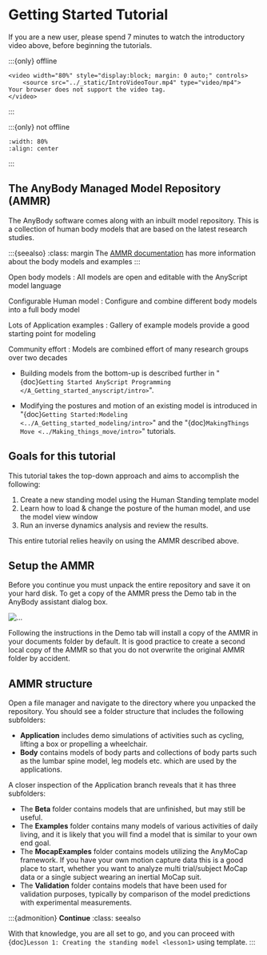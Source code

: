 # Getting Started Tutorial


If you are a new user, please spend 7 minutes to watch the introductory video above, before beginning the tutorials.

:::{only} offline 

```{raw} html
<video width="80%" style="display:block; margin: 0 auto;" controls>
    <source src="../_static/IntroVideoTour.mp4" type="video/mp4">
Your browser does not support the video tag.
</video>
```
:::

:::{only} not offline

```{youtube} Y4H-8FMJlis
:width: 80%
:align: center

```

:::

## The AnyBody Managed Model Repository (AMMR)

The AnyBody software comes along with an inbuilt model repository. This
is a collection of human body models that are based on the
latest research studies.

:::{seealso}
:class: margin
The [AMMR documentation](https://anyscript.org/ammr-doc) has more information about the body models and examples
:::

Open body models
: All models are open and editable with the AnyScript model language

Configurable Human model
: Configure and combine different body models into a full body model

Lots of Application examples
: Gallery of example models provide a good starting point for modeling

Community effort
: Models are combined effort of many research groups over two decades



* Building models from the bottom-up is described further in "{doc}`Getting Started AnyScript Programming </A_Getting_started_anyscript/intro>`".

* Modifying the postures and motion of an existing model is introduced in "{doc}`Getting Started:Modeling <../A_Getting_started_modeling/intro>`" and the "{doc}`MakingThings Move <../Making_things_move/intro>`" tutorials.

## Goals for this tutorial

This tutorial takes the top-down approach and aims to accomplish the following:

1. Create a new standing model using the Human Standing template model
2. Learn how to load & change the posture of the human model, and use the model view window
3. Run an inverse dynamics analysis and review the results.

This entire tutorial relies heavily on using the AMMR described above.

## Setup the AMMR


Before you continue you must unpack the entire repository and save it on
your hard disk. To get a copy of the AMMR press the Demo tab in the
AnyBody assistant dialog box.

![...](_static/intro/image1.png)

Following the instructions in the Demo tab will install a copy of the AMMR in your documents folder by
default. It is good practice to create a second local copy of the AMMR
so that you do not overwrite the original AMMR folder by accident.

## AMMR structure

Open a file manager and navigate to the directory where you unpacked the
repository. You should see a folder structure that includes the
following subfolders:

- **Application** includes demo simulations of activities such as cycling, lifting
  a box or propelling a wheelchair.
- **Body** contains models of body parts and collections of body parts such as the lumbar spine model, leg models etc.
  which are used by the applications.

A closer inspection of the Application branch reveals that it has three subfolders:

- The **Beta** folder contains models that are unfinished, but may still be useful.
- The **Examples** folder contains many models of various activities of daily living, and it is likely that you
  will find a model that is similar to your own end goal.
- The **MocapExamples** folder contains models utilizing the AnyMoCap framework. If you have your own motion capture data this is a good place to start,
  whether you want to analyze multi trial/subject MoCap data or a single subject wearing an inertial MoCap suit.
- The **Validation** folder contains models that have been used for validation purposes, typically by comparison of the model predictions
  with experimental measurements.


:::{admonition} **Continue**
:class: seealso

With that knowledge, you are all set to go, and you can proceed with
{doc}`Lesson 1: Creating the standing model <lesson1>` using
template.
:::
